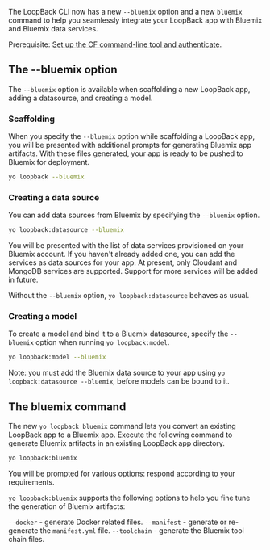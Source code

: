 The LoopBack CLI now has a new `--bluemix` option and a new `bluemix` command to help you seamlessly integrate your LoopBack app with Bluemix and Bluemix data services.

Prerequisite: [Set up the CF command-line tool and authenticate](https://docs.cloudfoundry.org/cf-cli/install-go-cli.html).

## The --bluemix option

The `--bluemix` option is available when scaffolding a new LoopBack app, adding a datasource, and creating a model.

### Scaffolding

When you specify the `--bluemix` option while scaffolding a LoopBack app, you will be presented with additional prompts for generating Bluemix app artifacts. With these files generated, your app is ready to be pushed to Bluemix for deployment.

```sh
yo loopback --bluemix
```

### Creating a data source

You can add data sources from Bluemix by specifying the `--bluemix` option.

```sh
yo loopback:datasource --bluemix
```

You will be presented with the list of data services provisioned on your Bluemix account. If you haven't already added one, you can add the services as data sources for your app. At present, only Cloudant and MongoDB services are supported. Support for more services will be added in future.

Without the `--bluemix` option, `yo loopback:datasource` behaves as usual.

### Creating a model

To create a model and bind it to a Bluemix datasource, specify the `--bluemix` option when running `yo loopback:model`.

```sh
yo loopback:model --bluemix
```

Note: you must add the Bluemix data source to your app using `yo loopback:datasource --bluemix`, before models can be bound to it.

## The bluemix command

The new `yo loopback bluemix` command lets you convert an existing LoopBack app to a Bluemix app. Execute the following command to generate Bluemix artifacts in an existing LoopBack app directory.

```sh
yo loopback:bluemix
```

You will be prompted for various options: respond according  to your requirements.

`yo loopback:bluemix` supports the following options to help you fine tune the generation of Bluemix artifacts:

`--docker` - generate Docker related files.
`--manifest` - generate or re-generate the `manifest.yml` file.
`--toolchain` - generate the Bluemix tool chain files.
